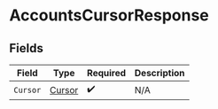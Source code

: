 # AccountsCursorResponse


## Fields

| Field                                       | Type                                        | Required                                    | Description                                 |
| ------------------------------------------- | ------------------------------------------- | ------------------------------------------- | ------------------------------------------- |
| `Cursor`                                    | [Cursor](../../Models/Components/Cursor.md) | :heavy_check_mark:                          | N/A                                         |
